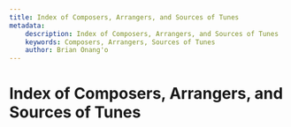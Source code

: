 ```yaml
---
title: Index of Composers, Arrangers, and Sources of Tunes
metadata:
    description: Index of Composers, Arrangers, and Sources of Tunes
    keywords: Composers, Arrangers, Sources of Tunes
    author: Brian Onang'o
---
```


# Index of Composers, Arrangers, and Sources of Tunes